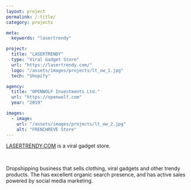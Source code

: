 ```yaml
---
layout: project
permalink: /:title/
category: projects

meta:
  keywords: "lasertrendy"

project:
  title: "LASERTRENDY"
  type: "Viral Gadget Store"
  url: "https://lasertrendy.com/"
  logo: "/assets/images/projects/lt_ow_1.jpg"
  tech: "Shopify"

agency:
  title: "OPENWOLF Investments Ltd."
  url: "https://openwolf.com"
  year: "2019"

images:
  - image:
    url: "/assets/images/projects/lt_ow_2.jpg"
    alt: "FRENCHREVE Store"
---
```

<p><a href="lasertrendy.com" target="_blank">LASERTRENDY.COM</a> is a viral gadget store. </p>
<br>
<p>Dropshipping business that sells clothing, viral gadgets and other trendy products. The has excellent organic search presence, and has active sales powered by social media marketing.</p> 
